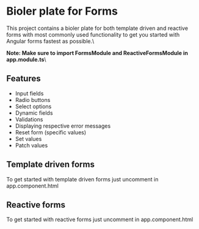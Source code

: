 # Bioler plate for Forms

This project contains a bioler plate for both template driven and reactive forms with most commonly used functionality to get you started with Angular forms fastest as possible.\

**Note: Make sure to import FormsModule and ReactiveFormsModule in app.module.ts**\
## Features
- Input fields
- Radio buttons
- Select options
- Dynamic fields
- Validations
- Displaying respective error messages
- Reset form (specific values)
- Set values
- Patch values

## Template driven forms
To get started with template driven forms just uncomment <app-template-driven-forms></app-template-driven-forms> in app.component.html

## Reactive forms
To get started with reactive forms just uncomment <app-reactive-forms></app-reactive-forms> in app.component.html
